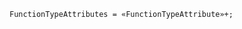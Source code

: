 <!-- This file is generated automatically by infrastructure scripts. Please don't edit by hand. -->

```{ .ebnf .slang-ebnf #FunctionTypeAttributes }
FunctionTypeAttributes = «FunctionTypeAttribute»+;
```
